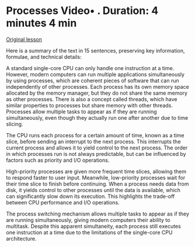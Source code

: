 # Processes Video• . Duration: 4 minutes 4 min

[Original lesson](https://www.coursera.org/learn/uol-how-computers-work/lecture/9ckpM/processes)

Here is a summary of the text in 15 sentences, preserving key information, formulae, and technical details:

A standard single-core CPU can only handle one instruction at a time. However, modern computers can run multiple applications simultaneously by using processes, which are coherent pieces of software that can run independently of other processes. Each process has its own memory space allocated by the memory manager, but they do not share the same memory as other processes. There is also a concept called threads, which have similar properties to processes but share memory with other threads. Processes allow multiple tasks to appear as if they are running simultaneously, even though they actually run one after another due to time slicing.

The CPU runs each process for a certain amount of time, known as a time slice, before sending an interrupt to the next process. This interrupts the current process and allows it to yield control to the next process. The order in which processes run is not always predictable, but can be influenced by factors such as priority and I/O operations.

High-priority processes are given more frequent time slices, allowing them to respond faster to user input. Meanwhile, low-priority processes wait for their time slice to finish before continuing. When a process needs data from disk, it yields control to other processes until the data is available, which can significantly slow down its execution. This highlights the trade-off between CPU performance and I/O operations.

The process switching mechanism allows multiple tasks to appear as if they are running simultaneously, giving modern computers their ability to multitask. Despite this apparent simultaneity, each process still executes one instruction at a time due to the limitations of the single-core CPU architecture.


